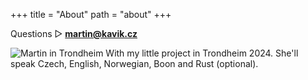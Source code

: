 +++
title = "About"
path = "about"
+++

Questions ▷ **martin@kavik.cz**

![Martin in Trondheim](/images/martin_trondheim.jpg)
With my little project in Trondheim 2024. She'll speak Czech, English, Norwegian, Boon and Rust (optional).
